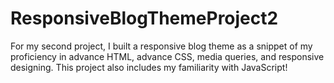 # ResponsiveBlogThemeProject2
For my second project, I built a responsive blog theme as a snippet of my proficiency in advance HTML, advance CSS, media queries, and responsive designing. This project also includes my familiarity with JavaScript! 
